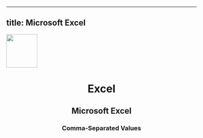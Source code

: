 
  ---
  title: Microsoft Excel
  ---

<img class="dataset_icon" class="mx-auto d-block mb-4" width="82" height="88" src="https://chart.askdata.com/datasets/icons/excel.png" alt="">
<h1 class="dataset_title" style="text-align: center;">Excel</h1>
<h2 class="dataset_subtitle" style="text-align: center;">Microsoft Excel</h2> 
<h3 class="dataset_description" style="text-align: center;">Comma-Separated Values</h3> 

  